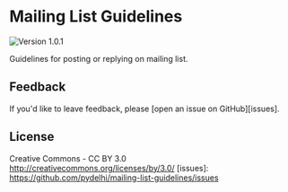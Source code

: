 # Mailing List Guidelines

![Version 1.0.1](https://img.shields.io/badge/Version-1.0.1-brightgreen.svg)

Guidelines for posting or replying on mailing list.

## Feedback

If you'd like to leave feedback, please [open an issue on GitHub][issues].

## License

Creative Commons - CC BY 3.0 http://creativecommons.org/licenses/by/3.0/
[issues]: https://github.com/pydelhi/mailing-list-guidelines/issues

